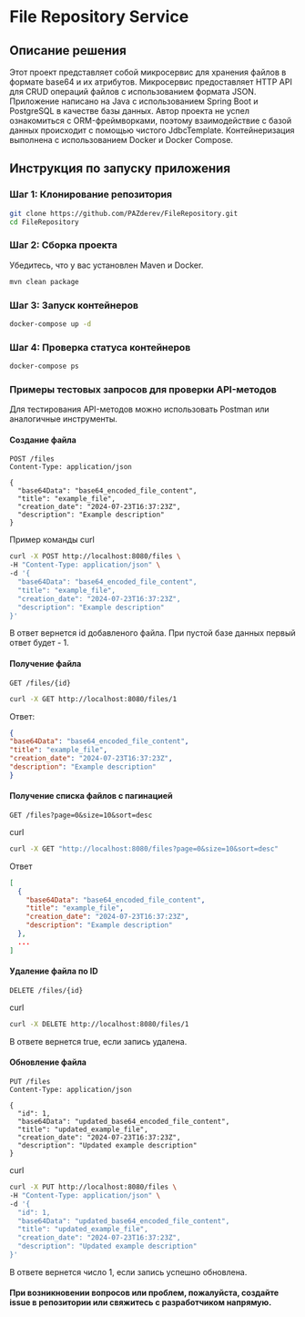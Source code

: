 # File Repository Service

## Описание решения

Этот проект представляет собой микросервис для хранения файлов в формате base64 и их атрибутов.
Микросервис предоставляет HTTP API для CRUD операций файлов с использованием формата JSON.
Приложение написано на Java с использованием Spring Boot и PostgreSQL в качестве базы данных.
Автор проекта не успел ознакомиться с ORM-фреймворками, поэтому
взаимодействие с базой данных происходит с помощью чистого JdbcTemplate.
Контейнеризация выполнена с использованием Docker и Docker Compose.

## Инструкция по запуску приложения

### Шаг 1: Клонирование репозитория

```bash
git clone https://github.com/PAZderev/FileRepository.git
cd FileRepository
```
### Шаг 2: Сборка проекта
Убедитесь, что у вас установлен Maven и Docker.

``` bash
mvn clean package
```
### Шаг 3: Запуск контейнеров
``` bash
docker-compose up -d
```

### Шаг 4: Проверка статуса контейнеров
``` bash
docker-compose ps
```
### Примеры тестовых запросов для проверки API-методов
Для тестирования API-методов можно использовать Postman или аналогичные инструменты.

#### Создание файла
```http
POST /files
Content-Type: application/json

{
  "base64Data": "base64_encoded_file_content",
  "title": "example_file",
  "creation_date": "2024-07-23T16:37:23Z",
  "description": "Example description"
}
```
Пример команды curl
```bash
curl -X POST http://localhost:8080/files \
-H "Content-Type: application/json" \
-d '{
  "base64Data": "base64_encoded_file_content",
  "title": "example_file",
  "creation_date": "2024-07-23T16:37:23Z",
  "description": "Example description"
}'
```

В ответ вернется id добавленого файла. При пустой базе данных первый ответ будет - 1.

#### Получение файла
```http
GET /files/{id}
```

```bash
curl -X GET http://localhost:8080/files/1
```
Ответ:
```json
{
"base64Data": "base64_encoded_file_content",
"title": "example_file",
"creation_date": "2024-07-23T16:37:23Z",
"description": "Example description"
}
```

#### Получение списка файлов с пагинацией
```http
GET /files?page=0&size=10&sort=desc
```
curl 
```bash
curl -X GET "http://localhost:8080/files?page=0&size=10&sort=desc"
```

Ответ
```json
[
  {
    "base64Data": "base64_encoded_file_content",
    "title": "example_file",
    "creation_date": "2024-07-23T16:37:23Z",
    "description": "Example description"
  },
  ...
]

```

#### Удаление файла по ID
```http
DELETE /files/{id}
```
curl
```bash
curl -X DELETE http://localhost:8080/files/1
```
В ответе вернется true, если запись удалена.

#### Обновление файла

```http request
PUT /files
Content-Type: application/json

{
  "id": 1,
  "base64Data": "updated_base64_encoded_file_content",
  "title": "updated_example_file",
  "creation_date": "2024-07-23T16:37:23Z",
  "description": "Updated example description"
}

```
curl
```bash
curl -X PUT http://localhost:8080/files \
-H "Content-Type: application/json" \
-d '{
  "id": 1,
  "base64Data": "updated_base64_encoded_file_content",
  "title": "updated_example_file",
  "creation_date": "2024-07-23T16:37:23Z",
  "description": "Updated example description"
}'
```
В ответе вернется число 1, если запись успешно обновлена.

####  При возникновении вопросов или проблем, пожалуйста, создайте issue в репозитории или свяжитесь с разработчиком напрямую.
